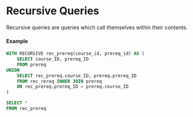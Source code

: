 # Recursive Queries
Recursive queries are queries which call themselves within their contents.

#### Example

```SQL
WITH RECURSIVE rec_prereq(course_id, prereq_id) AS (
	SELECT course_ID, prereq_ID
	FROM prereq
UNION
	SELECT rec_prereq.course_ID, prereq.prereq_ID
	FROM rec_rereq INNER JOIN prereq 
	ON rec_prereq.prereq_ID = prereq.course_ID
)

SELECT *
FROM rec_prereq
```